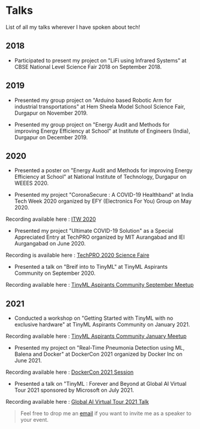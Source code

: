 # Talks
 List of all my talks wherever I have spoken about tech!

## 2018 
 * Participated to present my project on "LiFi using Infrared Systems" at CBSE National Level Science Fair 2018 on September 2018.

## 2019 
 * Presented my group project on "Arduino based Robotic Arm for industrial transportations" at Hem Sheela Model School Science Fair, Durgapur on November 2019.

 * Presented my group project on "Energy Audit and Methods for improving Energy Efficiency at School" at Institute of Engineers (India), Durgapur on December 2019.

## 2020
* Presented a poster on "Energy Audit and Methods for improving Energy Efficiency at School" at National Institute of Technology, Durgapur on WEEES 2020.

* Presented my project "CoronaSecure : A COVID-19 Healthband" at India Tech Week 2020 organized by EFY (Electronics For You) Group on May 2020.

Recording available here : [ITW 2020](https://vimeo.com/420575715/fc98519604)

* Presented my project "Ultimate COVID-19 Solution" as a Special Appreciated Entry at TechPRO organized by MIT Aurangabad and IEI Aurgangabad on June 2020. 

Recording is available here : [TechPRO 2020 Science Faire](https://youtu.be/-hTIw9OOfFA?t=316)

* Presented a talk on "Breif into to TinyML" at TinyML Aspirants Community on September 2020. 

Recording available here : [TinyML Aspirants Community September Meetup](https://www.youtube.com/watch?v=O-jyEdz7HVY)

## 2021
* Conducted a workshop on "Getting Started with TinyML with no exclusive hardware" at TinyML Aspirants Community on January 2021.

Recording available here : [TinyML Aspirants Community January Meetup](https://www.youtube.com/watch?v=q4i5QvI90TI&t=142s)

* Presented my project on "Real-Time Pneumonia Detection using ML, Balena and Docker" at DockerCon 2021 organized by Docker Inc on June 2021.

Recording available here : [DockerCon 2021 Session](https://docker.events.cube365.net/dockercon-live/2021/community/95w6ecHo5KjDcGDGm)

* Presented a talk on "TinyML : Forever and Beyond at Global AI Virtual Tour 2021 sponsored by Microsoft on July 2021.

Recording available here : [Global AI Virtual Tour 2021 Talk](https://tour.globalai.live)


> Feel free to drop me an [email](mailto:arijitdas18022006@gmail.com) if you want to invite me as a speaker to your event. 
